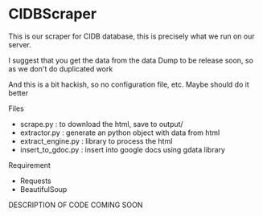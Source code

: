 CIDBScraper
===========

This is our scraper for CIDB database, this is precisely what we run on our server. 

I suggest that you get the data from the data Dump to be release soon, so as we don't do duplicated work

And this is a bit hackish, so no configuration file, etc. Maybe should do it better

Files
* scrape.py : to download the html, save to output/
* extractor.py : generate an python object with data from html 
* extract_engine.py : library to process the html
* insert_to_gdoc.py : insert into google docs using gdata library

Requirement 
* Requests
* BeautifulSoup

DESCRIPTION OF CODE COMING SOON

